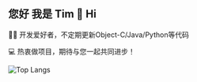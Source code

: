 ## 您好 我是 Tim 👋 Hi

👨‍💻 开发爱好者，不定期更新Object-C/Java/Python等代码

💻 热衷做项目，期待与您一起共同进步！
<!--
**tim00Developer/tim00Developer** is a ✨ _special_ ✨ repository because its `README.md` (this file) appears on your GitHub profile.

Here are some ideas to get you started:

- 🔭 I’m currently working on ...
- 🌱 I’m currently learning ...
- 👯 I’m looking to collaborate on ...
- 🤔 I’m looking for help with ...
- 💬 Ask me about ...
- 📫 How to reach me: ...
- 😄 Pronouns: ...
- ⚡ Fun fact: ...
-->

![Top Langs](https://github-readme-stats.vercel.app/api/top-langs/?username=tim00Developer&layout=compact&theme=tokyonight)
